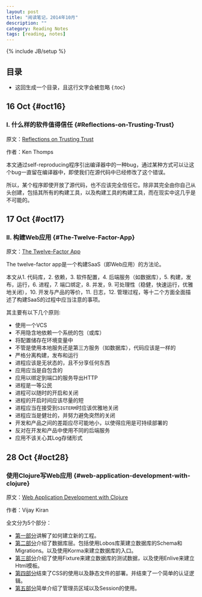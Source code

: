 ```yaml
---
layout: post
title: "阅读笔记，2014年10月"
description: ""
category: Reading Notes
tags: [reading, notes]
---
```

{% include JB/setup %}

## 目录 <!-- CONTENTS -->

* 这回生成一个目录，且这行文字会被忽略
{:toc}

## 16 Oct {#oct16}

### I. 什么样的软件值得信任 {#Reflections-on-Trusting-Trust}
原文：[Reflections on Trusting Trust](http://cm.bell-labs.com/who/ken/trust.html)

作者：Ken Thomps

本文通过self-reproducing程序引出编译器中的一种bug，通过某种方式可以让这个bug一直留在编译器中，即使我们在源代码中已经修改了这个错误。

所以，某个程序即使开放了源代码，也不应该完全信任它。除非其完全由你自己从头创建，包括其所有的构建工具，以及构建工具的构建工具，而在现实中这几乎是不可能的。


## 17 Oct {#oct17}

### II. 构建Web应用 {#The-Twelve-Factor-App}
原文：[The Twelve-Factor App](http://12factor.net/)

The twelve-factor app是一个构建SaaS（即Web应用）的方法论。

本文从1. 代码库，2. 依赖，3. 软件配置，4. 后端服务（如数据库），5. 构建，发布，运行，6. 进程，7. 端口绑定，8. 并发，9. 可处理性（稳健，快速运行，优雅地关闭），10. 开发与产品的等价，11. 日志，12. 管理过程，等十二个方面全面描述了构建SaaS的过程中应当注意的事项。

其主要有以下几个原则:

* 使用一个VCS
* 不用隐含地依赖一个系统的包（或库）
* 将配置储存在环境变量中
* 不管是使用本地服务还是第三方服务（如数据库），代码应该是一样的
* 严格分离构建，发布和运行
* 进程应该是无状态的，且不分享任何东西
* 应用应当是自包含的
* 应用以绑定到端口的服务导出HTTP
* 进程是一等公民
* 进程可以随时的开启和关闭
* 进程的开启时间应该尽量的短
* 进程应当在接受到`SIGTERM`时应该优雅地关闭
* 进程应当是健壮的，并努力避免突然的关闭
* 开发和产品之间的差距应尽可能地小，以使得应用是可持续部署的
* 反对在开发和产品中使用不同的后端服务
* 应用不该关心其Log存储形式

## 28 Oct {#oct28}

### 使用Clojure写Web应用 {#web-application-development-with-clojure}
原文：[Web Application Development with Clojure](http://vijaykiran.com/2012/01/web-application-development-with-clojure-part-1/)

作者：Vijay Kiran

全文分为5个部分：

* [第一部分](http://vijaykiran.com/2012/01/web-application-development-with-clojure-part-1/)讲解了如何建立新的工程。
* [第二部分](http://vijaykiran.com/2012/01/web-application-development-with-clojure-part-2/)介绍了数据库层。包括使用Lobos库莱建立数据库的Schema和Migrations。以及使用Korma来建立数据库的入口。
* [第三部分](http://vijaykiran.com/2012/01/web-application-development-with-clojure-part-3/)介绍了使用Fixture来建立数据库的测试数据，以及使用Enlive来建立Html模板。
* [第四部分](http://vijaykiran.com/2012/02/web-application-development-with-clojure-part-4/)结束了CSS的使用以及静态文件的部署。并结束了一个简单的认证逻辑。
* [第五部分](http://vijaykiran.com/2012/02/web-application-development-with-clojure-part-5/)简单介绍了管理员区域以及Session的使用。

